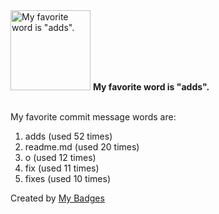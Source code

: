 <img src="https://my-badges.github.io/my-badges/favorite-word.png" alt="My favorite word is &quot;adds&quot;." title="My favorite word is &quot;adds&quot;." width="128">
<strong>My favorite word is &quot;adds&quot;.</strong>
<br><br>

My favorite commit message words are:

1. adds (used 52 times)
2. readme.md (used 20 times)
3. o (used 12 times)
4. fix (used 11 times)
5. fixes (used 10 times)


Created by <a href="https://github.com/my-badges/my-badges">My Badges</a>